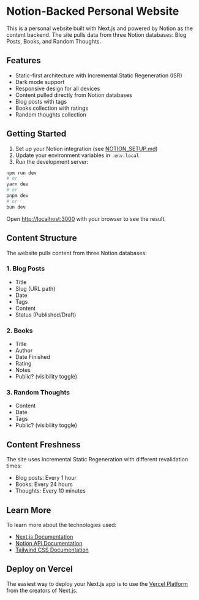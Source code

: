 # Notion-Backed Personal Website

This is a personal website built with Next.js and powered by Notion as the content backend. The site pulls data from three Notion databases: Blog Posts, Books, and Random Thoughts.

## Features

- Static-first architecture with Incremental Static Regeneration (ISR)
- Dark mode support
- Responsive design for all devices
- Content pulled directly from Notion databases
- Blog posts with tags
- Books collection with ratings
- Random thoughts collection

## Getting Started

1. Set up your Notion integration (see [NOTION_SETUP.md](NOTION_SETUP.md))
2. Update your environment variables in `.env.local`
3. Run the development server:

```bash
npm run dev
# or
yarn dev
# or
pnpm dev
# or
bun dev
```

Open [http://localhost:3000](http://localhost:3000) with your browser to see the result.

## Content Structure

The website pulls content from three Notion databases:

### 1. Blog Posts
- Title
- Slug (URL path)
- Date
- Tags
- Content
- Status (Published/Draft)

### 2. Books
- Title
- Author
- Date Finished
- Rating
- Notes
- Public? (visibility toggle)

### 3. Random Thoughts
- Content
- Date
- Tags
- Public? (visibility toggle)

## Content Freshness

The site uses Incremental Static Regeneration with different revalidation times:
- Blog posts: Every 1 hour
- Books: Every 24 hours
- Thoughts: Every 10 minutes

## Learn More

To learn more about the technologies used:

- [Next.js Documentation](https://nextjs.org/docs)
- [Notion API Documentation](https://developers.notion.com/reference/intro)
- [Tailwind CSS Documentation](https://tailwindcss.com/docs)

## Deploy on Vercel

The easiest way to deploy your Next.js app is to use the [Vercel Platform](https://vercel.com/new) from the creators of Next.js.
